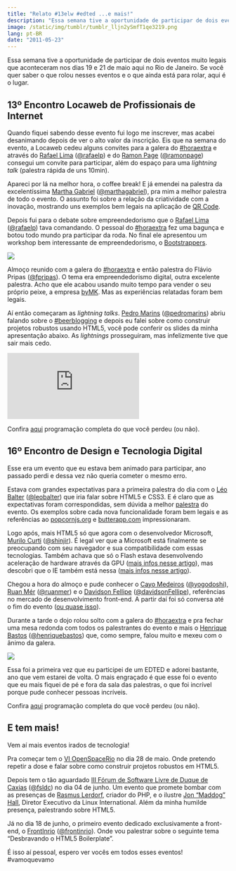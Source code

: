 ```yaml
---
title: "Relato #13elw #edted ...e mais!"
description: "Essa semana tive a oportunidade de participar de dois eventos muito legais que aconteceram nos dias 19 e 21 de maio aqui no Rio de Janeiro. Se você quer saber o que rolou nesses eventos e o que ainda está para rolar, aqui é o lugar."
image: /static/img/tumblr/tumblr_lljn2ySmfT1qe3219.png
lang: pt-BR
date: "2011-05-23"
---
```


Essa semana tive a oportunidade de participar de dois eventos muito legais que aconteceram nos dias 19 e 21 de maio aqui no Rio de Janeiro. Se você quer saber o que rolou nesses eventos e o que ainda está para rolar, aqui é o lugar.

<!-- more -->

## 13º Encontro Locaweb de Profissionais de Internet

Quando fiquei sabendo desse evento fui logo me inscrever, mas acabei desanimando depois de ver o alto valor da inscrição. Eis que na semana do evento, a Locaweb cedeu alguns convites para a galera do [#horaextra](http://horaextra.org) e através do [Rafael Lima](http://rafael.adm.br/) ([@rafaelp](http://twitter.com/rafaelp)) e do [Ramon Page](http://ramonpage.com/) ([@ramonpage](http://twitter.com/ramonpage)) consegui um convite para participar, além do espaço para uma _lightning talk_ (palestra rápida de uns 10min).

Apareci por lá na melhor hora, o coffee break! E já emendei na palestra da excelentíssima [Martha Gabriel](http://www.martha.com.br/) ([@marthagabriel](http://twitter.com/marthagabriel)), pra mim a melhor palestra de todo o evento. O assunto foi sobre a relação da criatividade com a inovação, mostrando uns exemplos bem legais na aplicação de [QR Code](http://pt.wikipedia.org/wiki/C%C3%B3digo_QR).

Depois fui para o debate sobre empreendedorismo que o [Rafael Lima](http://rafael.adm.br/) ([@rafaelp](http://twitter.com/rafaelp)) tava comandando. O pessoal do [#horaextra](http://horaextra.org) fez uma bagunça e botou todo mundo pra participar da roda. No final ele apresentou um workshop bem interessante de empreendedorismo, o [Bootstrappers](http://www.bootstrappers.com.br/workshop/).

![](/static/img/tumblr/tumblr_lmcj2yFD4E1qe3219.jpg)

Almoço reunido com a galera do [#horaextra](http://horaextra.org) e então palestra do Flávio Pripas ([@fpripas](http://twitter.com/#!/fpripas)). O tema era empreendedorismo digital, outra excelente palestra. Acho que ele acabou usando muito tempo para vender o seu próprio peixe, a empresa [byMK](http://www.bymk.com.br/). Mas as experiências relatadas foram bem legais.

Aí então começaram as _lightning talks_. [Pedro Marins](http://pedromarins.com/) ([@pedromarins](http://twitter.com/#!/pedromarins)) abriu falando sobre o [#beerblogging](http://beerblogging.org) e depois eu falei sobre como construir projetos robustos usando HTML5, você pode conferir os slides da minha apresentação abaixo. As _lightnings_ prosseguiram, mas infelizmente tive que sair mais cedo.

<div class="iframe-wrap">
  <iframe src="https://www.slideshare.net/slideshow/embed_code/8032838" frameborder="0" allowfullscreen="true">
  </iframe>
</div>

Confira [aqui](http://www.locaweb.com.br/encontro/programacao.html) programação completa do que você perdeu (ou não).

## 16º Encontro de Design e Tecnologia Digital

Esse era um evento que eu estava bem animado para participar, ano passado perdi e dessa vez não queria cometer o mesmo erro.

Estava com grandes expectativas para a primeira palestra do dia com o <a href="http://leobalter.net/" target="_blank">Léo Balter</a> (<a href="http://twitter.com/leobalter" target="_blank">@leobalter</a>) que iria falar sobre HTML5 e CSS3. E é claro que as expectativas foram correspondidas, sem dúvida a melhor <a href="https://www.slideshare.net/leobalter/realize-mais-com-html-5-e-css-3-16-edted-rj" target="_blank">palestra</a> do evento. Os exemplos sobre cada nova funcionalidade foram bem legais e as referências ao <a href="http://popcornjs.org" target="_blank">popcornjs.org</a> e <a href="http://butterapp.com" target="_blank">butterapp.com</a> impressionaram.

Logo após, mais HTML5&#160;só que agora com o desenvolvedor Microsoft, <a href="http://coding4windows.wordpress.com/" target="_blank">Murilo Curti</a> (<a href="http://twitter.com/#!/Shinjir" target="_blank">@shinjir</a>). É legal ver que a Microsoft está finalmente se preocupando com seu navegador e sua compatibilidade com essas tecnologias. Também achava que só o Flash estava desenvolvendo aceleração de hardware através da GPU (<a href="http://www.dotinga.com/2011/03/woooohooo-flash-molehill-gpu-accelerated-3d/" target="_blank">mais infos nesse artigo</a>), mas descobri que o IE também está nessa (<a href="http://www.engadget.com/2009/11/20/internet-explorer-9-to-sport-gpu-acceleration-and-html5-support/" target="_blank">mais infos nesse artigo</a>).

Chegou a hora do almoço e pude conhecer o <a href="http://www.yogodoshi.com/blog" target="_blank">Cayo Medeiros</a> (<a href="http://twitter.com/yogodoshi" target="_blank"><span class="at-text">@yogodoshi</span></a>), <a href="http://ruanmer.com/" target="_blank">Ruan Mér</a> (<a href="http://twitter.com/ruanmer" target="_blank">@ruanmer</a>) e o <a href="http://fellipe.com" target="_blank">Davidson Fellipe</a> (<span class="tweet-user-name"><a title="davidson fellipe " href="http://twitter.com/davidsonFellipe" target="_blank">@davidsonFellipe</a></span>), referências no mercado de desenvolvimento front-end. A partir daí foi só conversa até o fim do evento (<a href="http://yfrog.com/gy9rarjj" target="_blank">ou quase isso</a>).

Durante a tarde o dojo rolou solto com a galera do <a href="http://horaextra.org" target="_blank">#horaextra</a> e pra fechar uma mesa redonda com todos os palestrantes do evento e mais o <a href="http://henriquebastos.net/" target="_blank">Henrique Bastos</a> (<a href="http://twitter.com/#!/henriquebastos" target="_blank">@henriquebastos</a>) que, como sempre, falou muito e mexeu com o ânimo da galera.

<img src="/static/img/tumblr/tumblr_lmcjt1LOeP1qe3219.jpg"/>

Essa foi a primeira vez que eu participei de um EDTED e adorei bastante, ano que vem estarei de volta. O mais engraçado é que esse foi o evento que eu mais fiquei de pé e fora da sala das palestras, o que foi incrível porque pude conhecer pessoas incríveis.

Confira [aqui](http://www.edted.com.br/edted-16/download/edted_16_programacao_rj_detalhada.pdf) programação completa do que você perdeu (ou não).

## E tem mais!

Vem aí mais eventos irados de tecnologia!

Pra começar tem o [VI OpenSpaceRio](http://openspacerio.org/) no dia 28 de maio. Onde pretendo repetir a dose e falar sobre como construir projetos robustos em HTML5.

Depois tem o tão aguardado <a href="http://forumsoftwarelivre.com.br/2011/" target="_blank">III Fórum de Software Livre de Duque de Caxias</a> (<a href="http://twitter.com/#!/fsldc" target="_blank">@fsldc</a>) no dia 04 de junho. Um evento que promete bombar com as presenças de <a href="http://forumsoftwarelivre.com.br/2011/?q=rasmus-lerdorf" target="_blank">Rasmus Lerdorf</a>, criador do PHP, e o ilustre <a href="http://forumsoftwarelivre.com.br/2011/?q=node/16" target="_blank">Jon &#8220;Maddog&#8221; Hall</a>, Diretor Executivo da Linux International. Além da minha humilde presença, palestrando sobre HTML5.

Já no dia 18 de junho, o primeiro evento dedicado exclusivamente a front-end, o <a href="http://www.frontinrio.com.br/" target="_blank">FrontInrio</a> (<a href="http://twitter.com/#!/frontinrio" target="_blank">@frontinrio</a>). Onde vou palestrar sobre o seguinte tema &#8220;Desbravando o HTML5 Boilerplate&#8221;.

É isso aí pessoal, espero ver vocês em todos esses eventos! #vamoquevamo

<script src="http://b.scorecardresearch.com/beacon.js?c1=7&amp;c2=7400849&amp;c3=1&amp;c4=&amp;c5=&amp;c6="></script><script src="http://b.scorecardresearch.com/beacon.js?c1=7&amp;c2=7400849&amp;c3=1&amp;c4=&amp;c5=&amp;c6="></script><script src="http://b.scorecardresearch.com/beacon.js?c1=7&amp;c2=7400849&amp;c3=1&amp;c4=&amp;c5=&amp;c6="></script><script src="http://b.scorecardresearch.com/beacon.js?c1=7&amp;c2=7400849&amp;c3=1&amp;c4=&amp;c5=&amp;c6="></script><script src="http://b.scorecardresearch.com/beacon.js?c1=7&amp;c2=7400849&amp;c3=1&amp;c4=&amp;c5=&amp;c6="></script><script src="http://b.scorecardresearch.com/beacon.js?c1=7&amp;c2=7400849&amp;c3=1&amp;c4=&amp;c5=&amp;c6="></script><script src="http://b.scorecardresearch.com/beacon.js?c1=7&amp;c2=7400849&amp;c3=1&amp;c4=&amp;c5=&amp;c6="></script>
